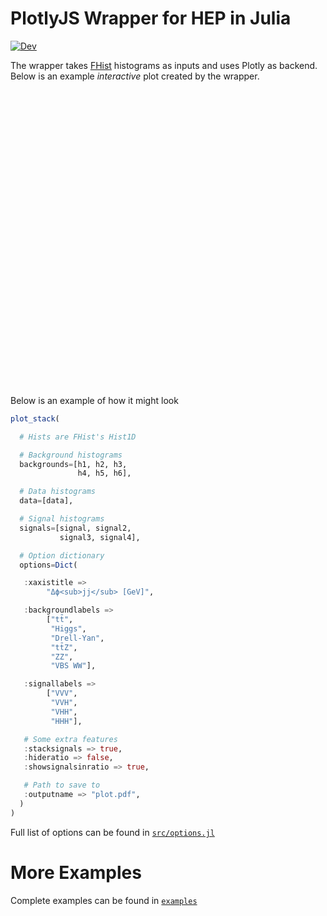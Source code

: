 # PlotlyJS Wrapper for HEP in Julia

[![Dev](https://img.shields.io/badge/docs-dev-blue.svg)](https://sgnoohc.github.io/PlotlyJSWrapper.jl/dev/)

The wrapper takes [FHist](https://github.com/Moelf/FHist.jl) histograms as inputs and uses Plotly as backend.
Below is an example <i>interactive</i> plot created by the wrapper.

<div style="text-align:center;width:100%;height:474px;overflow:hidden">
<!-- <iframe src="plot.html" width="520" height="620" frameBorder="0">
</iframe> -->
<iframe id="github-iframe" src="" width="520" height="620" frameBorder="0" style="-webkit-transform:scale(0.7);-webkit-transform-origin: top center;"></iframe>
<script>
    fetch('https://api.github.com/repos/sgnoohc/PlotlyJSWrapper.jl/contents/examples/example1/plot.html')
        .then(function(response) {
            return response.json();
        }).then(function(data) {
            var iframe = document.getElementById('github-iframe');
            iframe.src = 'data:text/html;base64;charset=utf-8,' + encodeURIComponent(data['content']);
        });
</script>
</div>

Below is an example of how it might look

```julia
plot_stack(

  # Hists are FHist's Hist1D

  # Background histograms
  backgrounds=[h1, h2, h3,
               h4, h5, h6],

  # Data histograms
  data=[data],

  # Signal histograms
  signals=[signal, signal2,
           signal3, signal4],

  # Option dictionary
  options=Dict(

   :xaxistitle =>
        "Δϕ<sub>jj</sub> [GeV]",

   :backgroundlabels =>
        ["tt̄",
         "Higgs",
         "Drell-Yan",
         "tt̄Z",
         "ZZ",
         "VBS WW"],

   :signallabels =>
        ["VVV",
         "VVH",
         "VHH",
         "HHH"],

   # Some extra features
   :stacksignals => true,
   :hideratio => false,
   :showsignalsinratio => true,

   # Path to save to
   :outputname => "plot.pdf",
  )
)
```

Full list of options can be found in [```src/options.jl```](https://github.com/sgnoohc/PlotlyJSWrapper.jl/blob/main/src/options.jl)

# More Examples

Complete examples can be found in [```examples```](https://github.com/sgnoohc/PlotlyJSWrapper.jl/blob/main/examples)
